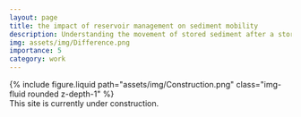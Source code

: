 ```yaml
---
layout: page
title: the impact of reservoir management on sediment mobility
description: Understanding the movement of stored sediment after a storm, and how reservoir management shapes its movement within a drinking water reservoir.
img: assets/img/Difference.png
importance: 5
category: work
---
```


<div class="row justify-content-sm-center">
    <div class="col-sm-4 mt-3 mt-md-0">
        {% include figure.liquid path="assets/img/Construction.png" class="img-fluid rounded z-depth-1" %}
    </div>
</div>
<div class="caption">
    This site is currently under construction.
</div>